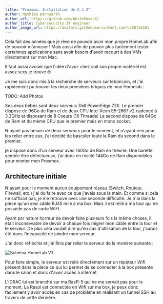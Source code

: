 ```yaml
---
title: "Proxmox: Installation de A à Z"
author: Mathieu Bannwarth
author_url: https://github.com/WhiteRoseLK/
author_title: Cybersecurity IT engineer
author_image_url: https://avatars.githubusercontent.com/u/50756181
---
```


Cela fait des années que je rêve de pouvoir avoir mon propre HomeLab afin de pouvoir m'amuser ! Mais aussi afin de pouvoir plus facilement tester certainnes applications sans avoir besoin d'avoir recourt à des VMs directement sur mon Mac.

Il faut aussi avouer que l'idée d'avoir chez soit son propre matériel est assez sexy je trouve 🙄

Je me suis donc mis à la recherche de serveurs sur leboncoin, et j'ai rapidement pu trouver les deux premières briques de mon Homelab :

TODO: Add Photos

Ses deux bébés sont deux serveurs Dell PowerEdge 720.
Le premier dispose de 96Go de Ram et de deux CPU Intel Xeon E5-2667 v2 cadencé à 3.3GHz et disposant de 8 Coeurs (16 Threads)
Le second dispose de 64Go de Ram et du même CPU que le premier mais en mono socket.

N'ayant pas besoin de deux serveurs pour le moment, et n'ayant rien pour les relier entre eux, j'ai décidé de basculer toute la Ram du second dans le premier.

je dispose donc d'un serveur avec 160Go de Ram en théorie. Une barette semble être défectueuse, j'ai donc en réalité 144Go de Ram disponnibles pour monter mon Proxmox.

## Architecture initiale

N'ayant pour le moment aucun équipement réseau (Switch, Routeur, Firewall, etc.) j'ai du faire avec ce que j'avais sous la main.
Et comme si cela ne suffisait pas, je me retrouve avec une seconde difficulté. Je n'ai dans la pièce qu'un seul câble RJ45 relié à ma box.
Mais il est relié à ma tour qui ne possède pas de carte WIFI.

Ayant par nature horreur de devoir faire plusieurs fois la même choses, il était inconsevable de devoir à chaque fois migrer mon câble entre la tour et le serveur.
De plus cela voulait dire qu'en cas d'utilisation de la tour, j'aurais été dans l'incapacité de joindre mon serveur.

J'ai donc réfléchis et j'ai finis par relier le serveur de la manière suivante :

![Schéma HomeLab V1](/img/docs/homelab/2024-05-18-Proxmox-Install/Architecture.png)

Pour faire simple, le serveur est relié directement sur un répéteur Wifi présent dans la pièce ce qui lui permet de se connecter à la box présente dans le salon et donc d'avoir accès à internet.

L'iDRAC lui est branché sur ma RasPi 5 qui ne me servait pas pour le moment.
La Raspi est connectée en Wifi sur ma box, je peux donc facilement y avoir accès en cas de problème en réalisant un tunnel SSH au travers de cette dernière.

